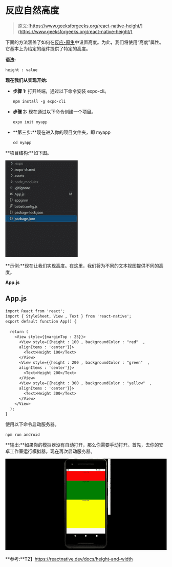# 反应自然高度

> 原文:[https://www.geeksforgeeks.org/react-native-height/](https://www.geeksforgeeks.org/react-native-height/)

下面的方法涵盖了如何在[反应-原生](https://www.geeksforgeeks.org/introduction-react-native/)中设置高度。为此，我们将使用“高度”属性。它基本上为给定的组件提供了特定的高度。

**语法:**

```
height : value
```

**现在我们从实现开始:**

*   **步骤 1:** 打开终端，通过以下命令安装 expo-cli。

    ```
    npm install -g expo-cli
    ```

*   **步骤 2:** 现在通过以下命令创建一个项目。

    ```
    expo init myapp
    ```

*   **第三步:**现在进入你的项目文件夹，即 myapp

    ```
    cd myapp
    ```

**项目结构:**如下图。

![](img/356d76194410161ac1830860950f35bf.png)

**示例:**现在让我们实现高度。在这里，我们将为不同的文本视图提供不同的高度。

**App.js**

## App.js

```
import React from 'react';
import { StyleSheet, View , Text } from 'react-native';
export default function App() {

  return (
    <View style={{marginTop : 25}}>
      <View style={{height : 100 , backgroundColor : "red"  , 
      alignItems : 'center'}}>
        <Text>Height 100</Text>
      </View>
      <View style={{height : 200 , backgroundColor : "green"  , 
      alignItems : 'center'}}>
        <Text>Height 200</Text>
      </View>
      <View style={{height : 300 , backgroundColor : "yellow"  , 
      alignItems : 'center'}}>
        <Text>Height 300</Text>
      </View>
    </View>
  );
}
```

使用以下命令启动服务器。

```
npm run android
```

**输出:**如果你的模拟器没有自动打开，那么你需要手动打开。首先，去你的安卓工作室运行模拟器。现在再次启动服务器。

![](img/82309fc0ba4c9cc379a6e2cd74b6bc8d.png)

**参考:**T2】https://reactnative.dev/docs/height-and-width